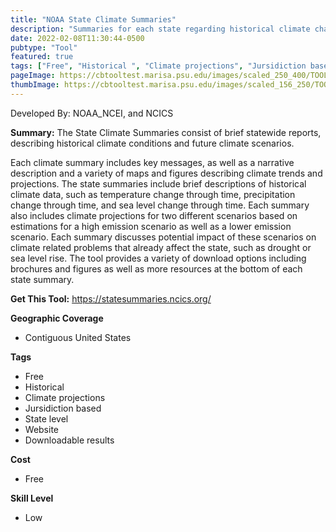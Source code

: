```yaml
---
title: "NOAA State Climate Summaries"
description: "Summaries for each state regarding historical climate change and future climate projections"
date: 2022-02-08T11:30:44-0500
pubtype: "Tool"
featured: true
tags: ["Free", "Historical ", "Climate projections", "Jursidiction based", "State level", "Website", "Downloadable results"]
pageImage: https://cbtooltest.marisa.psu.edu/images/scaled_250_400/TOOLID_14.0_ScreenCapture-1.png
thumbImage: https://cbtooltest.marisa.psu.edu/images/scaled_156_250/TOOLID_14.0_ScreenCapture-1.png
---
```

Developed By: NOAA_NCEI, and NCICS 

**Summary:** The State Climate Summaries consist of brief statewide reports, describing historical climate conditions and future climate scenarios.

Each climate summary includes key messages, as well as a narrative description and a variety of maps and figures describing climate trends and projections. The state summaries include brief descriptions of historical climate data, such as temperature change through time, precipitation change through time, and sea level change through time. Each summary also includes climate projections for two different scenarios based on estimations for a high emission scenario as well as a lower emission scenario. Each summary discusses potential impact of these scenarios on climate related problems that already affect the state, such as drought or sea level rise. The tool provides a variety of download options including brochures and figures as well as more resources at the bottom of each state summary.  


__**Get This Tool:**__ https://statesummaries.ncics.org/

__**Geographic Coverage**__
- Contiguous United States

__**Tags**__
-  Free
-  Historical 
-  Climate projections
-  Jursidiction based
-  State level
-  Website
-  Downloadable results

__**Cost**__
- Free

__**Skill Level**__
- Low
